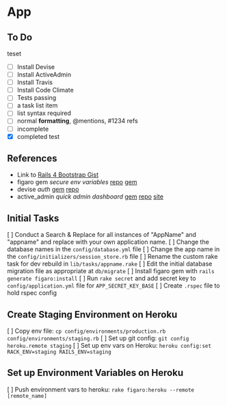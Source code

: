 # App

## To Do
teset
- [ ] Install Devise
- [ ] Install ActiveAdmin
- [ ] Install Travis
- [ ] Install Code Climate
- [ ] Tests passing
- [ ] a task list item
- [ ] list syntax required
- [ ] normal **formatting**, @mentions, #1234 refs
- [ ] incomplete
- [x] completed
test
## References

* Link to [Rails 4 Bootstrap Gist](https://gist.github.com/wrburgess/7199751)
* figaro gem *secure env variables* [repo](https://github.com/laserlemon/figaro) [gem](http://rubygems.org/gems/figaro)
* devise *auth* [gem](http://rubygems.org/gems/devise) [repo](https://github.com/plataformatec/devise)
* active_admin *quick admin dashboard* [gem](http://rubygems.org/gems/activeadmin) [repo](https://github.com/gregbell/active_admin) [site](http://activeadmin.info/)

## Initial Tasks

[ ] Conduct a Search & Replace for all instances of "AppName" and "appname" and replace with your own application name.
[ ] Change the database names in the ```config/database.yml``` file
[ ] Change the app name in the ```config/initializers/session_store.rb``` file
[ ] Rename the custom rake task for dev rebuild in ```lib/tasks/appname.rake```
[ ] Edit the initial database migration file as appropriate at ```db/migrate```
[ ] Install figaro gem with ```rails generate figaro:install```
[ ] Run ```rake secret``` and add secret key to ```config/application.yml``` file for ```APP_SECRET_KEY_BASE``` 
[ ] Create ```.rspec``` file to hold rspec config

## Create Staging Environment on Heroku

[ ] Copy env file: ```cp config/environments/production.rb config/environments/staging.rb```
[ ] Set up git config: ```git config heroku.remote staging```
[ ] Set up env vars on Heroku: ```heroku config:set RACK_ENV=staging RAILS_ENV=staging```

## Set up Environment Variables on Heroku

[ ] Push environment vars to heroku: ```rake figaro:heroku --remote [remote_name]```


